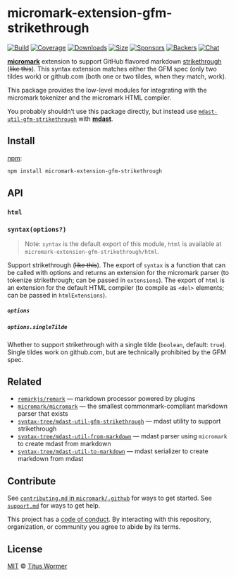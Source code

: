 # micromark-extension-gfm-strikethrough

[![Build][build-badge]][build]
[![Coverage][coverage-badge]][coverage]
[![Downloads][downloads-badge]][downloads]
[![Size][size-badge]][size]
[![Sponsors][sponsors-badge]][collective]
[![Backers][backers-badge]][collective]
[![Chat][chat-badge]][chat]

**[micromark][]** extension to support GitHub flavored markdown
[strikethrough][] (~~like this~~).
This syntax extension matches either the GFM spec (only two tildes work) or
github.com (both one or two tildes, when they match, work).

This package provides the low-level modules for integrating with the micromark
tokenizer and the micromark HTML compiler.

You probably shouldn’t use this package directly, but instead use
[`mdast-util-gfm-strikethrough`][mdast-util-gfm-strikethrough] with
**[mdast][]**.

## Install

[npm][]:

```sh
npm install micromark-extension-gfm-strikethrough
```

## API

### `html`

### `syntax(options?)`

> Note: `syntax` is the default export of this module, `html` is available at
> `micromark-extension-gfm-strikethrough/html`.

Support strikethrough (~~like this~~).
The export of `syntax` is a function that can be called with options and returns
an extension for the micromark parser (to tokenize strikethrough; can be passed
in `extensions`).
The export of `html` is an extension for the default HTML compiler (to compile
as `<del>` elements; can be passed in `htmlExtensions`).

##### `options`

##### `options.singleTilde`

Whether to support strikethrough with a single tilde (`boolean`, default:
`true`).
Single tildes work on github.com, but are technically prohibited by the GFM
spec.

## Related

*   [`remarkjs/remark`][remark]
    — markdown processor powered by plugins
*   [`micromark/micromark`][micromark]
    — the smallest commonmark-compliant markdown parser that exists
*   [`syntax-tree/mdast-util-gfm-strikethrough`][mdast-util-gfm-strikethrough]
    — mdast utility to support strikethrough
*   [`syntax-tree/mdast-util-from-markdown`][from-markdown]
    — mdast parser using `micromark` to create mdast from markdown
*   [`syntax-tree/mdast-util-to-markdown`][to-markdown]
    — mdast serializer to create markdown from mdast

## Contribute

See [`contributing.md` in `micromark/.github`][contributing] for ways to get
started.
See [`support.md`][support] for ways to get help.

This project has a [code of conduct][coc].
By interacting with this repository, organization, or community you agree to
abide by its terms.

## License

[MIT][license] © [Titus Wormer][author]

<!-- Definitions -->

[build-badge]: https://img.shields.io/travis/micromark/micromark-extension-gfm-strikethrough.svg

[build]: https://travis-ci.org/micromark/micromark-extension-gfm-strikethrough

[coverage-badge]: https://img.shields.io/codecov/c/github/micromark/micromark-extension-gfm-strikethrough.svg

[coverage]: https://codecov.io/github/micromark/micromark-extension-gfm-strikethrough

[downloads-badge]: https://img.shields.io/npm/dm/micromark-extension-gfm-strikethrough.svg

[downloads]: https://www.npmjs.com/package/micromark-extension-gfm-strikethrough

[size-badge]: https://img.shields.io/bundlephobia/minzip/micromark-extension-gfm-strikethrough.svg

[size]: https://bundlephobia.com/result?p=micromark-extension-gfm-strikethrough

[sponsors-badge]: https://opencollective.com/unified/sponsors/badge.svg

[backers-badge]: https://opencollective.com/unified/backers/badge.svg

[collective]: https://opencollective.com/unified

[chat-badge]: https://img.shields.io/badge/chat-discussions-success.svg

[chat]: https://github.com/micromark/unist/discussions

[npm]: https://docs.npmjs.com/cli/install

[license]: license

[author]: https://wooorm.com

[contributing]: https://github.com/micromark/.github/blob/HEAD/contributing.md

[support]: https://github.com/micromark/.github/blob/HEAD/support.md

[coc]: https://github.com/micromark/.github/blob/HEAD/code-of-conduct.md

[micromark]: https://github.com/micromark/micromark

[from-markdown]: https://github.com/syntax-tree/mdast-util-from-markdown

[to-markdown]: https://github.com/syntax-tree/mdast-util-to-markdown

[remark]: https://github.com/remarkjs/remark

[mdast]: https://github.com/syntax-tree/mdast

[mdast-util-gfm-strikethrough]: https://github.com/syntax-tree/mdast-util-gfm-strikethrough

[strikethrough]: https://github.github.com/gfm/#strikethrough-extension-
